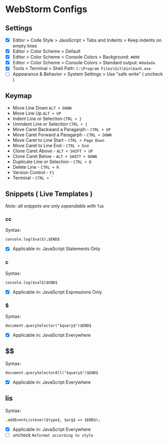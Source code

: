 # WebStorm Configs

## Settings

- [x] Editor > Code Style > JavaScript > Tabs and Indents > Keep indents on empty lines
- [x] Editor > Color Scheme > Default
- [x] Editor > Color Scheme > Console Colors > Background: `#000`
- [x] Editor > Color Scheme > Console Colors > Standard output: `#dadada`
- [x] Tools > Terminal > Shell Path: `C:\Program Files\Git\bin\bash.exe`
- [ ] Appearance & Behavior > System Settings > Use "safe write" ( uncheck )

## Keymap

- Move Line Down `ALT + DOWN`
- Move Line Up `ALT + UP`
- Indent Line or Selection `CTRL + }`
- Unindent Line or Selection `CTRL + {`
- Move Caret Backward a Paragarph - `CTRL + UP`
- Move Caret Forward a Paragarph - `CTRL + DOWN`
- Move Caret to Line Start - `CTRL + Page Down`
- Move Caret to Line End - `CTRL + End`
- Clone Caret Above - `ALT + SHIFT + UP`
- Clone Caret Below - `ALT + SHIFT + DOWN`
- Duplicate Line or Selection - `CTRL + D`
- Delete Line - `CTRL + R`
- Version Control - `F1`
- Terminal - `CTRL + `\`

## Snippets ( Live Templates )

_Note: all snippets are only expandable with_ `Tab`

### cc

Syntax:
```
console.log($val$);$END$
```
- [x] Applicable in: JavaScript Statements Only

### c

Syntax:
```
console.log($val$)$END$
```
- [x] Applicable in: JavaScript Expressions Only

### $

Syntax:
```
document.querySelector("$query$")$END$
```
- [x] Applicable in: JavaScript Everywhere

## $$

Syntax:
```
document.querySelectorAll("$query$")$END$
```
- [x] Applicable in: JavaScript Everywhere

## lis

Syntax:
```
.addEventListener($type$, $arg$ => $END$);
```
- [x] Applicable in: JavaScript Everywhere
- [ ] uncheck `Reformat according to style`
